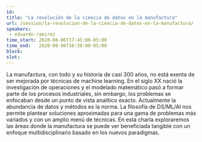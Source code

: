 ```yaml
---
id: 
title: "La revolución de la ciencia de datos en la manufactura"
url: /session/la-revolucion-de-la-ciencia-de-datos-en-la-manufactura/
speakers:
 - eduardo-ramirez
time_start: 2020-08-06T17:45:00-05:00
time_end:   2020-08-06T18:30:00-05:00
block: 
slot: 
---
```


La manufactura, con todo y su historia de casi 300 años, no está exenta de ser mejorada por técnicas de machine learning. En el siglo XX nació la investigación de operaciones y el modelado matemático pasó a formar parte de los procesos industriales, sin embargo, los problemas se enfocaban desde un punto de vista analítico exacto. Actualmente la abundancia de datos y métodos es la norma. La filosofía de DS/ML/AI nos permite plantear soluciones aproximadas para una gama de problemas más variados y con un amplio menú de técnicas. En esta charla exploraremos las áreas donde la manufactura se puede ver beneficiada tangible con un enfoque multidisciplinario basado en los nuevos paradigmas.